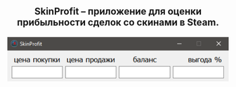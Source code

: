 <!-- <p align="center"><img src="SkinProfit/image/logo.png" /></p> -->
<h2><p align="center">SkinProfit – приложение для оценки прибыльности сделок со скинами в Steam.</p></h2>
<p align="center"><img src="docs/example_1.png" /></p>
